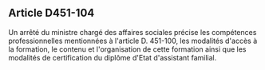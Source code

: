 ## Article D451-104

Un arrêté du ministre chargé des affaires sociales précise les compétences professionnelles mentionnées à
l'article D. 451-100, les modalités d'accès à la formation, le contenu et l'organisation de cette formation ainsi
que les modalités de certification du diplôme d'Etat d'assistant familial.


